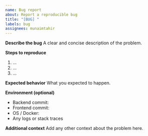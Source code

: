 ```yaml
---
name: Bug report
about: Report a reproducible bug
title: "[BUG] "
labels: bug
assignees: munaimtahir
---
```


**Describe the bug**
A clear and concise description of the problem.

**Steps to reproduce**
1. ...
2. ...
3. ...

**Expected behavior**
What you expected to happen.

**Environment (optional)**
- Backend commit:
- Frontend commit:
- OS / Docker:
- Any logs or stack traces

**Additional context**
Add any other context about the problem here.
